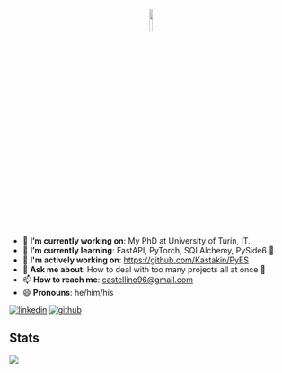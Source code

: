 

<p align="center" width="100%">
    <img width="10%" src="https://cdn3.emoji.gg/emojis/2860_hellothere.gif">
</p>

- 🔭 **I’m currently working on**: My PhD at University of Turin, IT.
- 🌱 **I’m currently learning**: FastAPI, PyTorch, SQLAlchemy, PySide6 🐍
- 👯 **I'm actively working on**: https://github.com/Kastakin/PyES
- 💬 **Ask me about**: How to deal with too many projects all at once 🤪
- 📫 **How to reach me**: castellino96@gmail.com
- 😄 **Pronouns**: he/him/his

[![linkedin](https://img.shields.io/badge/Linked_In-0A66C2?style=for-the-badge&logo=LinkedIn&logoColor=white)](https://www.linkedin.com/in/arthurio/) [![github](https://img.shields.io/badge/GitHub-000000?style=for-the-badge&logo=GitHub&logoColor=white)](https://github.com/kastakin)

## Stats

![](https://github-readme-stats.vercel.app/api?username=kastakin&hide_title=true&show_icons=true&count_private=true&theme=github_dark)
